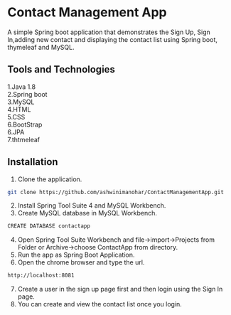 # Contact Management App

A simple Spring boot application that demonstrates the
Sign Up, Sign In,adding new contact and displaying the contact
list using Spring boot, thymeleaf and MySQL.



## Tools and Technologies 
1.Java 1.8  
2.Spring boot     
3.MySQL      
4.HTML     
5.CSS    
6.BootStrap     
6.JPA  
7.thtmeleaf


## Installation
1. Clone the application.
```bash
git clone https://github.com/ashwinimanohar/ContactManagementApp.git
```
2. Install Spring Tool Suite 4 and MySQL Workbench.
3. Create MySQL database in MySQL Workbench.
```bash
CREATE DATABASE contactapp
```
4. Open Spring Tool Suite Workbench and file->import->Projects from Folder or Archive->choose ContactApp from directory.
5. Run the app as Spring Boot Application.
6. Open the chrome browser and type the url.
```bash
http://localhost:8081
```
7. Create a user in the sign up page first and then login using the Sign In page.
8. You can create and view the contact list once you login.

